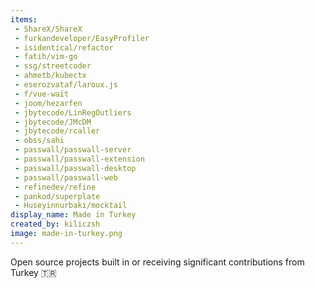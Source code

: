 ```yaml
---
items:
 - ShareX/ShareX
 - furkandeveloper/EasyProfiler
 - isidentical/refactor
 - fatih/vim-go
 - ssg/streetcoder
 - ahmetb/kubectx
 - eserozvataf/laroux.js
 - f/vue-wait
 - joom/hezarfen
 - jbytecode/LinRegOutliers
 - jbytecode/JMcDM
 - jbytecode/rcaller
 - obss/sahi
 - passwall/passwall-server
 - passwall/passwall-extension
 - passwall/passwall-desktop
 - passwall/passwall-web
 - refinedev/refine
 - pankod/superplate
 - Huseyinnurbaki/mocktail
display_name: Made in Turkey
created_by: kiliczsh
image: made-in-turkey.png
---
```

Open source projects built in or receiving significant contributions from Turkey :tr:
